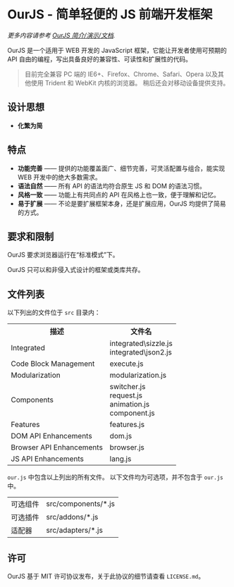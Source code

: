 # OurJS - 简单轻便的 JS 前端开发框架 #

*更多内容请参考 [OurJS 简介/演示/文档](http://s79.github.com/OurJS/).*

OurJS 是一个适用于 WEB 开发的 JavaScript 框架，它能让开发者使用可预期的 API 自由的编程，写出具备良好的兼容性、可读性和扩展性的代码。

> 目前完全兼容 PC 端的 IE6+、Firefox、Chrome、Safari、Opera 以及其他使用 Trident 和 WebKit 内核的浏览器。
> 稍后还会对移动设备提供支持。


## 设计思想 ##
* **化繁为简**

## 特点 ##

* **功能完善** —— 提供的功能覆盖面广、细节完善，可灵活配置与组合，能实现 WEB 开发中的绝大多数需求。
* **语法自然** —— 所有 API 的语法均符合原生 JS 和 DOM 的语法习惯。
* **风格一致** —— 功能上有共同点的 API 在风格上也一致，便于理解和记忆。
* **易于扩展** —— 不论是要扩展框架本身，还是扩展应用，OurJS 均提供了简易的方式。


## 要求和限制 ##

OurJS 要求浏览器运行在“标准模式”下。

OurJS 只可以和非侵入式设计的框架或类库共存。


## 文件列表 ##

以下列出的文件位于 `src` 目录内：

<table>
  <tr>
    <th>描述</th><th>文件名</th>
  </tr>
  <tr>
    <td>Integrated</td><td>integrated\sizzle.js<br>integrated\json2.js</td>
  </tr>
  <tr>
    <td>Code Block Management</td><td>execute.js</td>
  </tr>
  <tr>
    <td>Modularization</td><td>modularization.js</td>
  </tr>
  <tr>
    <td>Components</td><td>switcher.js<br>request.js<br>animation.js<br>component.js</td>
  </tr>
  <tr>
    <td>Features</td><td>features.js</td>
  </tr>
  <tr>
    <td>DOM API Enhancements</td><td>dom.js</td>
  </tr>
  <tr>
    <td>Browser API Enhancements</td><td>browser.js</td>
  </tr>
  <tr>
    <td>JS API Enhancements</td><td>lang.js</td>
  </tr>
</table>

`our.js` 中包含以上列出的所有文件。
以下文件均为可选项，并不包含于 `our.js` 中。

<table>
  <tr>
    <td>可选组件</td><td>src/components/*.js</td>
  </tr>
  <tr>
    <td>可选插件</td><td>src/addons/*.js</td>
  </tr>
  <tr>
    <td>适配器</td><td>src/adapters/*.js</td>
  </tr>
</table>


## 许可 ##

OurJS 基于 MIT 许可协议发布，关于此协议的细节请查看 `LICENSE.md`。

